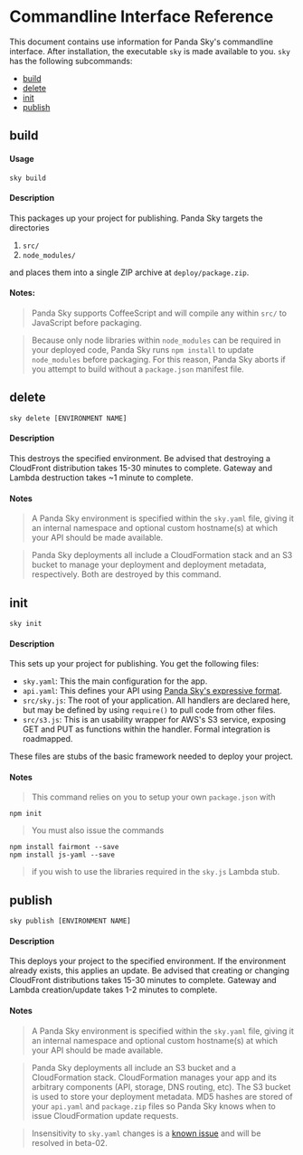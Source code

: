 # Commandline Interface Reference

This document contains use information for Panda Sky's commandline interface.
After installation, the executable `sky` is made
available to you.  `sky` has the following subcommands:

- [build](#build)
- [delete](#delete)
- [init](#init)
- [publish](#publish)

## build
#### Usage
```shell
sky build
```
#### Description
This packages up your project for publishing.  Panda Sky targets the directories
1. `src/`
2. `node_modules/`

and places them into a single ZIP archive at `deploy/package.zip`.

#### Notes:
> Panda Sky supports CoffeeScript and will compile any within `src/` to JavaScript
before packaging.  

> Because only node libraries within `node_modules` can be
required in your deployed code, Panda Sky runs `npm install` to update
`node_modules` before packaging.  For this reason, Panda Sky aborts
if you attempt to build without a `package.json` manifest file.

## delete
```shell
sky delete [ENVIRONMENT NAME]
```
#### Description
This destroys the specified environment.  Be advised that destroying a
CloudFront distribution takes 15-30 minutes to complete.  Gateway and Lambda
destruction takes ~1 minute to complete.

#### Notes
> A Panda Sky environment is specified within the `sky.yaml` file, giving it
an internal namespace and optional custom hostname(s) at which your API should
be made available.

> Panda Sky deployments all include a CloudFormation stack and an S3 bucket to
manage your deployment and deployment metadata, respectively. Both are destroyed
by this command.


## init
```shell
sky init
```
#### Description

This sets up your project for publishing.  You get the following files:
- `sky.yaml`: This the main configuration for the app.
- `api.yaml`: This defines your API using [Panda Sky's expressive format][].
- `src/sky.js`: The root of your application.  All handlers are declared here,
but may be defined by using `require()` to pull code from other files.
- `src/s3.js`: This is an usability wrapper for AWS's S3 service, exposing GET
and PUT as functions within the handler. Formal integration is roadmapped.

These files are stubs of the basic framework needed to deploy your project.  

#### Notes
> This command relies on you to setup your own `package.json` with
```shell
npm init
```

> You must also issue the commands
```shell
npm install fairmont --save
npm install js-yaml --save
```

> if you wish to use the libraries required in the `sky.js` Lambda stub.

[Panda Sky's expressive format]: /reference/api-definitions


## publish
```shell
sky publish [ENVIRONMENT NAME]
```
#### Description
This deploys your project to the specified environment.  If the environment
already exists, this applies an update.  Be advised that creating or changing
CloudFront distributions takes 15-30 minutes to complete.  Gateway and Lambda
creation/update takes 1-2 minutes to complete.

#### Notes
> A Panda Sky environment is specified within the `sky.yaml` file, giving it
an internal namespace and optional custom hostname(s) at which your API should
be made available.

> Panda Sky deployments all include an S3 bucket and a CloudFormation stack.
CloudFormation manages your app and its arbitrary components (API, storage, DNS
routing, etc).  The S3 bucket is used to store your deployment metadata. MD5
hashes are stored of your `api.yaml` and `package.zip` files so Panda Sky
knows when to issue CloudFormation update requests.

> Insensitivity to `sky.yaml` changes is a
[known issue](https://github.com/pandastrike/panda-sky/issues/37)
and will be resolved in beta-02.

